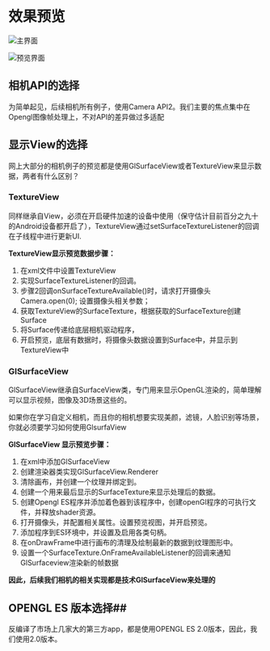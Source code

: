 # 效果预览 #

![主界面](https://upload-images.jianshu.io/upload_images/6338004-1ffde32b4da7ef40.png?imageMogr2/auto-orient/strip%7CimageView2/2/w/1240)

![预览界面](https://upload-images.jianshu.io/upload_images/6338004-896daec1c1933ff6.png?imageMogr2/auto-orient/strip%7CimageView2/2/w/1240)


## 相机API的选择 ##
为简单起见，后续相机所有例子，使用Camera API2。我们主要的焦点集中在Opengl图像帧处理上，不对API的差异做过多适配

## 显示View的选择 ##
网上大部分的相机例子的预览都是使用GlSurfaceView或者TextureView来显示数据，两者有什么区别？



### TextureView ###
同样继承自View，必须在开启硬件加速的设备中使用（保守估计目前百分之九十的Android设备都开启了），TextureView通过setSurfaceTextureListener的回调在子线程中进行更新UI. 

**TextureView显示预览数据步骤：**

1. 在xml文件中设置TextureView
2. 实现SurfaceTextureListener的回调。
3. 步骤2回调onSurfaceTextureAvailable()时，请求打开摄像头Camera.open(0);
设置摄像头相关参数；
4. 获取TextureView的SurfaceTexture，根据获取的SurfaceTexture创建Surface
5. 将Surface传递给底层相机驱动程序，
6. 开启预览，底层有数据时，将摄像头数据设置到Surface中，并显示到TextureView中

### GlSurfaceView ###
GlSurfaceView继承自SurfaceView类，专门用来显示OpenGL渲染的，简单理解可以显示视频，图像及3D场景这些的。

如果你在学习自定义相机，而且你的相机想要实现美颜，滤镜，人脸识别等场景，你就必须要学习如何使用GlsurfaView

**GlSurfaceView 显示预览步骤：**

1. 在xml中添加GlSurfaceView
2. 创建渲染器类实现GlSurfaceView.Renderer
3. 清除画布，并创建一个纹理并绑定到。
4. 创建一个用来最后显示的SurfaceTexture来显示处理后的数据。
5. 创建Opengl ES程序并添加着色器到该程序中，创建openGl程序的可执行文件，并释放shader资源。
6. 打开摄像头，并配置相关属性。设置预览视图，并开启预览。
7. 添加程序到ES环境中，并设置及启用各类句柄。
8. 在onDrawFrame中进行画布的清理及绘制最新的数据到纹理图形中。
9. 设置一个SurfaceTexture.OnFrameAvailableListener的回调来通知GlSurfaceview渲染新的帧数据

**因此，后续我们相机的相关实现都是技术GlSurfaceView来处理的**

## OPENGL ES 版本选择##

反编译了市场上几家大的第三方app，都是使用OPENGL ES 2.0版本，因此，我们使用2.0版本。
